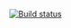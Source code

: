 [![Build status](https://ci.appveyor.com/api/projects/status/tg3w15jdyruis5jq?svg=true)](https://ci.appveyor.com/project/Vika212121/patterns2-2)
